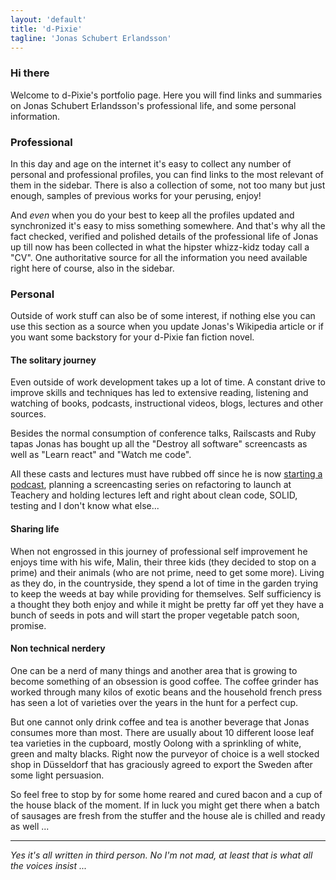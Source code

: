 ```yaml
---
layout: 'default'
title: 'd-Pixie'
tagline: 'Jonas Schubert Erlandsson'
---
```

### Hi there

Welcome to d-Pixie's portfolio page. Here you will find links and summaries on Jonas Schubert Erlandsson's professional life, and some personal information.

### Professional

In this day and age on the internet it's easy to collect any number of personal and professional profiles, you can find links to the most relevant of them in the sidebar. There is also a collection of some, not too many but just enough, samples of previous works for your perusing, enjoy!

And *even* when you do your best to keep all the profiles updated and synchronized it's easy to miss something somewhere. And that's why all the fact checked, verified and polished details of the professional life of Jonas up till now has been collected in what the hipster whizz-kidz today call a "CV". One authoritative source for all the information you need available right here of course, also in the sidebar.

### Personal

Outside of work stuff can also be of some interest, if nothing else you can use this section as a source when you update Jonas's Wikipedia article or if you want some backstory for your d-Pixie fan fiction novel.

#### The solitary journey

Even outside of work development takes up a lot of time. A constant drive to improve skills and techniques has led to extensive reading, listening and watching of books, podcasts, instructional videos, blogs, lectures and other sources.

Besides the normal consumption of conference talks, Railscasts and Ruby tapas Jonas has bought up all the "Destroy all software" screencasts as well as "Learn react" and "Watch me code".

All these casts and lectures must have rubbed off since he is now [starting a podcast](http://devolutionpodcast.com), planning a screencasting series on refactoring to launch at Teachery and holding lectures left and right about clean code, SOLID, testing and I don't know what else...

#### Sharing life

When not engrossed in this journey of professional self improvement he enjoys time with his wife, Malin, their three kids (they decided to stop on a prime) and their animals (who are not prime, need to get some more). Living as they do, in the countryside, they spend a lot of time in the garden trying to keep the weeds at bay while providing for themselves. Self sufficiency is a thought they both enjoy and while it might be pretty far off yet they have a bunch of seeds in pots and will start the proper vegetable patch soon, promise.

#### Non technical nerdery

One can be a nerd of many things and another area that is growing to become something of an obsession is good coffee. The coffee grinder has worked through many kilos of exotic beans and the household french press has seen a lot of varieties over the years in the hunt for a perfect cup.

But one cannot only drink coffee and tea is another beverage that Jonas consumes more than most. There are usually about 10 different loose leaf tea varieties in the cupboard, mostly Oolong with a sprinkling of white, green and malty blacks. Right now the purveyor of choice is a well stocked shop in Düsseldorf that has graciously agreed to export the Sweden after some light persuasion.

So feel free to stop by for some home reared and cured bacon and a cup of the house black of the moment. If in luck you might get there when a batch of sausages are fresh from the stuffer and the house ale is chilled and ready as well ...

----------------

*Yes it's all written in third person. No I'm not mad, at least that is what all the voices insist ...*
